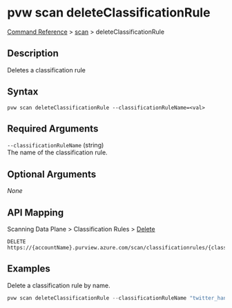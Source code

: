 # pvw scan deleteClassificationRule
[Command Reference](../../../README.md#command-reference) > [scan](./main.md) > deleteClassificationRule

## Description
Deletes a classification rule

## Syntax
```
pvw scan deleteClassificationRule --classificationRuleName=<val>
```

## Required Arguments
`--classificationRuleName` (string)  
The name of the classification rule.

## Optional Arguments
*None*

## API Mapping
Scanning Data Plane > Classification Rules > [Delete](https://docs.microsoft.com/en-us/rest/api/purview/scanningdataplane/classification-rules/delete)
```
DELETE https://{accountName}.purview.azure.com/scan/classificationrules/{classificationRuleName}
```

## Examples
Delete a classification rule by name.
```powershell
pvw scan deleteClassificationRule --classificationRuleName "twitter_handle"
```
